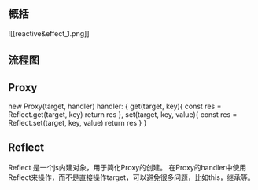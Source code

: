 ## 概括
![[reactive&effect_1.png]]
## 流程图
## Proxy
new Proxy(target, handler)
handler: {
	get(target, key){
		const res = Reflect.get(target, key)
		return res
	},
	set(target, key, value){
		const res = Reflect.set(target, key, value)
		return res
	}
}
## Reflect
Reflect 是一个js内建对象，用于简化Proxy的创建。
在Proxy的handler中使用Reflect来操作，而不是直接操作target，可以避免很多问题，比如this，继承等。